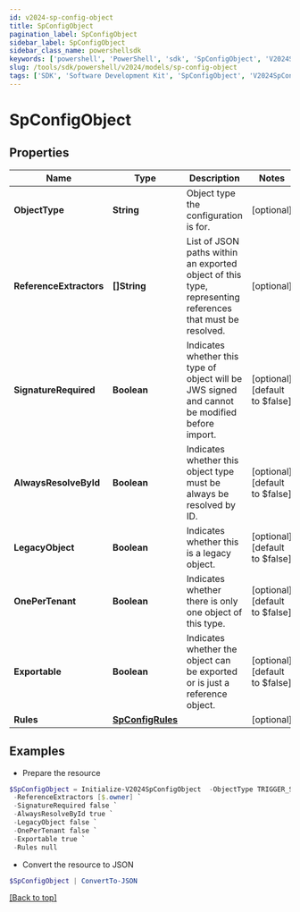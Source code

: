 ```yaml
---
id: v2024-sp-config-object
title: SpConfigObject
pagination_label: SpConfigObject
sidebar_label: SpConfigObject
sidebar_class_name: powershellsdk
keywords: ['powershell', 'PowerShell', 'sdk', 'SpConfigObject', 'V2024SpConfigObject'] 
slug: /tools/sdk/powershell/v2024/models/sp-config-object
tags: ['SDK', 'Software Development Kit', 'SpConfigObject', 'V2024SpConfigObject']
---
```



# SpConfigObject

## Properties

Name | Type | Description | Notes
------------ | ------------- | ------------- | -------------
**ObjectType** | **String** | Object type the configuration is for. | [optional] 
**ReferenceExtractors** | **[]String** | List of JSON paths within an exported object of this type, representing references that must be resolved. | [optional] 
**SignatureRequired** | **Boolean** | Indicates whether this type of object will be JWS signed and cannot be modified before import. | [optional] [default to $false]
**AlwaysResolveById** | **Boolean** | Indicates whether this object type must be always be resolved by ID. | [optional] [default to $false]
**LegacyObject** | **Boolean** | Indicates whether this is a legacy object. | [optional] [default to $false]
**OnePerTenant** | **Boolean** | Indicates whether there is only one object of this type. | [optional] [default to $false]
**Exportable** | **Boolean** | Indicates whether the object can be exported or is just a reference object. | [optional] [default to $false]
**Rules** | [**SpConfigRules**](sp-config-rules) |  | [optional] 

## Examples

- Prepare the resource
```powershell
$SpConfigObject = Initialize-V2024SpConfigObject  -ObjectType TRIGGER_SUBSCRIPTION `
 -ReferenceExtractors [$.owner] `
 -SignatureRequired false `
 -AlwaysResolveById true `
 -LegacyObject false `
 -OnePerTenant false `
 -Exportable true `
 -Rules null
```

- Convert the resource to JSON
```powershell
$SpConfigObject | ConvertTo-JSON
```


[[Back to top]](#) 

